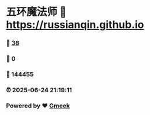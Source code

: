 # 五环魔法师 :link: https://russianqin.github.io 
### :page_facing_up: [38](https://russianqin.github.io/tag.html) 
### :speech_balloon: 0 
### :hibiscus: 144455 
### :alarm_clock: 2025-06-24 21:19:11 
### Powered by :heart: [Gmeek](https://github.com/Meekdai/Gmeek)
